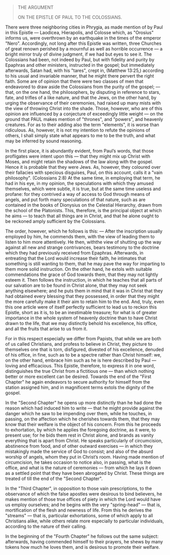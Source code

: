 > THE ARGUMENT
>
> ON THE EPISTLE OF PAUL TO THE COLOSSIANS.

There were three neighboring cities in Phrygia, as made mention of by Paul in this Epistle — Laodicea, Hierapolis, and Colosse which, as "Orosius" informs us, were overthrown by an earthquake in the times of the emperor "Nero". Accordingly, not long after this Epistle was written, three Churches of great renown perished by a mournful as well as horrible occurrence — a bright mirror truly of divine judgment, if we had but eyes to see it. The Colossians had been, not indeed by Paul, but with fidelity and purity by Epaphras and other ministers, instructed in the gospel; but immediately afterwards, Satan had, with his "tares", crept in, (Matthew 13:25,) according to his usual and invariable manner, that he might there pervert the right faith. Some are of opinion that there were two classes of men that endeavored to draw aside the Colossians from the purity of the gospel; — that, on the one hand, the philosophers, by disputing in reference to stars, fate, and trifles of a like nature, and that the Jews, on the other hand, by urging the observance of their ceremonies, had raised up many mists with the view of throwing Christ into the shade. Those, however, who are of this opinion are influenced by a conjecture of exceedingly little weight — on the ground that PAUL makes mention of "thrones", and "powers", and heavenly creatures. For as to their adding also the term "elements", it is worse than ridiculous. As, however, it is not my intention to refute the opinions of others, I shall simply state what appears to me to be the truth, and what may be inferred by sound reasoning.

In the first place, it is abundantly evident, from Paul’s words, that those profligates were intent upon this — that they might mix up Christ with Moses, and might retain the shadows of the law along with the gospel. Hence it is probable that they were Jews. As, however, they coloured over their fallacies with specious disguises, Paul, on this account, calls it a "vain philosophy". (Colossians 2:8) At the same time, in employing that term, he had in his eye, in my opinion, the speculations with which they amused themselves, which were subtle, it is true, but at the same time useless and profane: for they contrived a way of access to God through means of angels, and put forth many speculations of that nature, such as are contained in the books of Dionysius on the Celestial Hierarchy, drawn from the school of the Platonists. This, therefore, is the principal object at which he aims — to teach that all things are in Christ, and that he alone ought to be reckoned amply sufficient by the Colossians.

The order, however, which he follows is this: — After the inscription usually employed by him, he commends them, with the view of leading them to listen to him more attentively. He then, withthe view of shutting up the way against all new and strange contrivances, bears testimony to the doctrine which they had previously received from Epaphras. Afterwards, in entreating that the Lord would increase their faith, he intimates that something is still wanting to them, that he may pave the way for imparting to them more solid instruction. On the other hand, he extols with suitable commendations the grace of God towards them, that they may not lightly esteem it. Then follows the instruction, in which he teaches that all parts of our salvation are to be found in Christ alone, that they may not seek anything elsewhere; and he puts them in mind that it was in Christ that they had obtained every blessing that they possessed, in order that they might the more carefully make it their aim to retain him to the end. And, truly, even this one article were of itself perfectly sufficient to lead us to reckon this Epistle, short as it is, to be an inestimable treasure; for what is of greater importance in the whole system of heavenly doctrine than to have Christ drawn to the life, that we may distinctly behold his excellence, his office, and all the fruits that arise to us from it.

For in this respect especially we differ from Papists, that while we are both of us called Christians, and profess to believe in Christ, they picture to themselves one that is torn, disfigured, divested of his excellence, denuded of his office, in fine, such as to be a spectre rather than Christ himself: we, on the other hand, embrace him such as he is here described by Paul — loving and efficacious. This Epistle, therefore, to express it in one word, distinguishes the true Christ from a fictitious one — than which nothing better or more excellent can be desired. Towards the end of the "First Chapter" he again endeavors to secure authority for himself from the station assigned him, and in magnificent terms extols the dignity of the gospel.

In the "Second Chapter" he opens up more distinctly than he had done the reason which had induced him to write — that he might provide against the danger which he saw to be impending over them, while he touches, in passing, on the affection which he cherishes towards them, that they may know that their welfare is the object of his concern. From this he proceeds to exhortation, by which he applies the foregoing doctrine, as it were, to present use; for he bids them rest in Christ alone, and brands as vanity everything that is apart from Christ. He speaks particularly of circumcision, abstinence from food, and of other outward exercises — in which they mistakingly made the service of God to consist; and also of the absurd worship of angels, whom they put in Christ’s room. Having made mention of circumcision, he takes occasion to notice also, in passing, what is the office, and what is the nature of ceremonies — from which he lays it down as a settled point that they have been abrogated by Christ. These things are treated of till the end of the "Second Chapter".

In the "Third Chapter", in opposition to those vain prescriptions, to the observance of which the false apostles were desirous to bind believers, he makes mention of those true offices of piety in which the Lord would have us employ ourselves; and he begins with the very "spring-head" — that is, mortification of the flesh and newness of life. From this he derives the "streams" — that is, particular exhortations, some of which apply to all Christians alike, while others relate more especially to particular individuals, according to the nature of their calling.

In the beginning of the "Fourth Chapter" he follows out the same subject: afterwards, having commended himself to their prayers, he shews by many tokens how much he loves them, and is desirous to promote their welfare.
